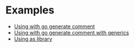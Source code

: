 # Examples

- [Using with go generate comment](./go-generate)
- [Using with go generate comment with generics](./go-generate-generics)
- [Using as library](./library)
